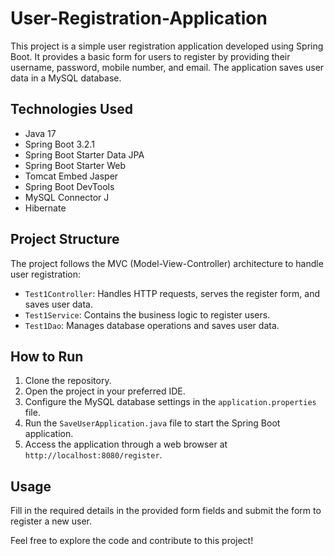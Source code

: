 # User-Registration-Application
This project is a simple user registration application developed using Spring Boot. It provides a basic form for users to register by providing their username, password, mobile number, and email. The application saves user data in a MySQL database.

## Technologies Used

- Java 17
- Spring Boot 3.2.1
- Spring Boot Starter Data JPA
- Spring Boot Starter Web
- Tomcat Embed Jasper
- Spring Boot DevTools
- MySQL Connector J
- Hibernate

## Project Structure

The project follows the MVC (Model-View-Controller) architecture to handle user registration:

- `Test1Controller`: Handles HTTP requests, serves the register form, and saves user data.
- `Test1Service`: Contains the business logic to register users.
- `Test1Dao`: Manages database operations and saves user data.

## How to Run

1. Clone the repository.
2. Open the project in your preferred IDE.
3. Configure the MySQL database settings in the `application.properties` file.
4. Run the `SaveUserApplication.java` file to start the Spring Boot application.
5. Access the application through a web browser at `http://localhost:8080/register`.

## Usage

Fill in the required details in the provided form fields and submit the form to register a new user.

Feel free to explore the code and contribute to this project!
